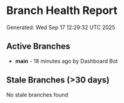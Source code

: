 # Branch Health Report
Generated: Wed Sep 17 12:29:32 UTC 2025

## Active Branches
- **main** - 18 minutes ago by Dashboard Bot

## Stale Branches (>30 days)
No stale branches found

